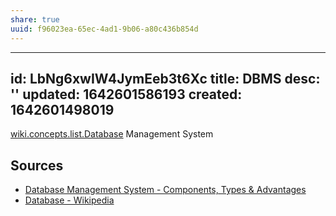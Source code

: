 ```yaml
---
share: true
uuid: f96023ea-65ec-4ad1-9b06-a80c436b854d
---
```

---
id: LbNg6xwIW4JymEeb3t6Xc
title: DBMS
desc: ''
updated: 1642601586193
created: 1642601498019
---
[wiki.concepts.list.Database](/undefined) Management System

## Sources

* [Database Management System - Components, Types & Advantages](https://byjus.com/govt-exams/database-management-system-dbms/)
* [Database - Wikipedia](https://en.wikipedia.org/wiki/Database)
